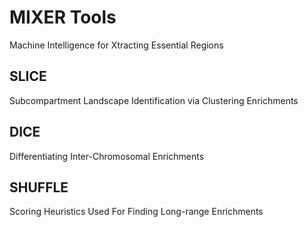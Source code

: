# MIXER Tools

Machine Intelligence for Xtracting Essential Regions

## SLICE
Subcompartment Landscape Identification via Clustering Enrichments

## DICE
Differentiating Inter-Chromosomal Enrichments

## SHUFFLE
Scoring Heuristics Used For Finding Long-range Enrichments
